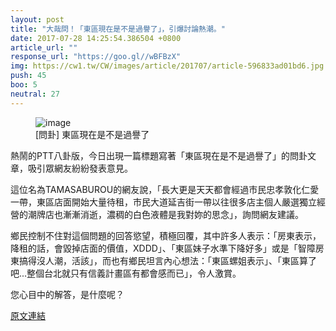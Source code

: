 ```yaml
---
layout: post
title: "大哉問！「東區現在是不是過譽了」，引爆討論熱潮。"
date: 2017-07-28 14:25:54.386504 +0800
article_url: ""
response_url: "https://goo.gl//wBFBzX"
img: https://cw1.tw/CW/images/article/201707/article-596833ad01bd6.jpg
push: 45
boo: 5
neutral: 27
---
```


<figure>
<img src="https://cw1.tw/CW/images/article/201707/article-596833ad01bd6.jpg" alt="image">
<figcaption>
[問卦] 東區現在是不是過譽了
</figcaption>
</figure>



熱鬧的PTT八卦版，今日出現一篇標題寫著「東區現在是不是過譽了」的問卦文章，吸引眾網友紛紛發表意見。

這位名為TAMASABUROU的網友說，「長大更是天天都會經過市民忠孝敦化仁愛一帶，東區店面開始大量待租，市民大道延吉街一帶以往很多店主個人嚴選獨立經營的潮牌店也漸漸消逝，濃稠的白色液體是我對妳的思念」，詢問網友建議。

鄉民控制不住對這個問題的回答慾望，積極回覆，其中許多人表示：「房東表示，降租的話，會毀掉店面的價值，XDDD」、「東區妹子水準下降好多」或是「智障房東搞得沒人潮，活該」，而也有鄉民坦言內心想法：「東區螺姐表示」、「東區算了吧...整個台北就只有信義計畫區有都會感而已」，令人激賞。

您心目中的解答，是什麼呢？

<a href = "https://www.ptt.cc/bbs/Gossiping/M.1501213288.A.DBD.html">原文連結</a>

